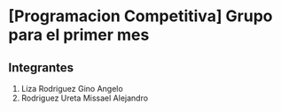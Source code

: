 # [Programacion Competitiva] Grupo para el primer mes 
## Integrantes
1. Liza Rodriguez Gino Angelo
2. Rodriguez Ureta Missael Alejandro